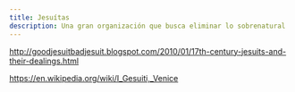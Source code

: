 ```yaml
---
title: Jesuítas
description: Una gran organización que busca eliminar lo sobrenatural
---
```


http://goodjesuitbadjesuit.blogspot.com/2010/01/17th-century-jesuits-and-their-dealings.html

https://en.wikipedia.org/wiki/I_Gesuiti,_Venice

